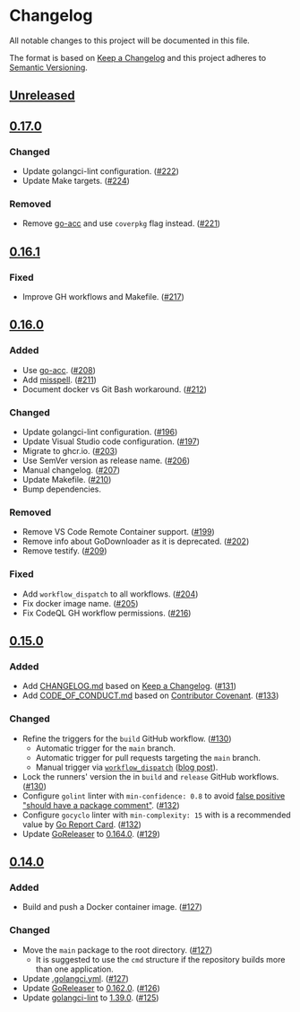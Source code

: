 # Changelog

All notable changes to this project will be documented in this file.

The format is based on [Keep a Changelog](https://keepachangelog.com/en/1.1.0/)
and this project adheres to [Semantic Versioning](https://semver.org/spec/v2.0.0.html).

## [Unreleased](https://github.com/golang-templates/seed/compare/v0.17.0...HEAD)

## [0.17.0](https://github.com/golang-templates/seed/releases/tag/v0.17.0)

### Changed

- Update golangci-lint configuration. ([#222](https://github.com/golang-templates/seed/pull/222))
- Update Make targets. ([#224](https://github.com/golang-templates/seed/pull/224))

### Removed

- Remove [go-acc](https://github.com/ory/go-acc) and use `coverpkg` flag instead. ([#221](https://github.com/golang-templates/seed/pull/221))

## [0.16.1](https://github.com/golang-templates/seed/releases/tag/v0.16.1)

### Fixed

- Improve GH workflows and Makefile. ([#217](https://github.com/golang-templates/seed/pull/217))

## [0.16.0](https://github.com/golang-templates/seed/releases/tag/v0.16.0)

### Added

- Use [go-acc](https://github.com/ory/go-acc). ([#208](https://github.com/golang-templates/seed/pull/208))
- Add [misspell](https://github.com/client9/misspell). ([#211](https://github.com/golang-templates/seed/pull/211))
- Document docker vs Git Bash workaround. ([#212](https://github.com/golang-templates/seed/pull/212))

### Changed

- Update golangci-lint configuration. ([#196](https://github.com/golang-templates/seed/pull/196))
- Update Visual Studio code configuration. ([#197](https://github.com/golang-templates/seed/pull/197))
- Migrate to ghcr.io. ([#203](https://github.com/golang-templates/seed/pull/203))
- Use SemVer version as release name. ([#206](https://github.com/golang-templates/seed/pull/206))
- Manual changelog. ([#207](https://github.com/golang-templates/seed/pull/207))
- Update Makefile. ([#210](https://github.com/golang-templates/seed/pull/210))
- Bump dependencies.

### Removed

- Remove VS Code Remote Container support. ([#199](https://github.com/golang-templates/seed/pull/199))
- Remove info about GoDownloader as it is deprecated. ([#202](https://github.com/golang-templates/seed/pull/202))
- Remove testify. ([#209](https://github.com/golang-templates/seed/pull/209))

### Fixed

- Add `workflow_dispatch` to all workflows. ([#204](https://github.com/golang-templates/seed/pull/204))
- Fix docker image name. ([#205](https://github.com/golang-templates/seed/pull/205))
- Fix CodeQL GH workflow permissions. ([#216](https://github.com/golang-templates/seed/pull/216))

## [0.15.0](https://github.com/golang-templates/seed/releases/tag/v0.15.0)

### Added

- Add [CHANGELOG.md](CHANGELOG.md) based on [Keep a Changelog](https://keepachangelog.com/en/1.1.0/). ([#131](https://github.com/golang-templates/seed/pull/131))
- Add [CODE_OF_CONDUCT.md](CODE_OF_CONDUCT.md) based on [Contributor Covenant](https://www.contributor-covenant.org/version/2/0/code_of_conduct/). ([#133](https://github.com/golang-templates/seed/pull/133))

### Changed

- Refine the triggers for the `build` GitHub workflow. ([#130](https://github.com/golang-templates/seed/pull/130))
  - Automatic trigger for the `main` branch.
  - Automatic trigger for pull requests targeting the `main` branch.
  - Manual trigger via [`workflow_dispatch`](https://docs.github.com/en/actions/reference/events-that-trigger-workflows#workflow_dispatch) ([blog post](https://github.blog/changelog/2020-07-06-github-actions-manual-triggers-with-workflow_dispatch/)).
- Lock the runners' version the in `build` and `release` GitHub workflows. ([#130](https://github.com/golang-templates/seed/pull/130))
- Configure `golint` linter with `min-confidence: 0.8` to avoid [false positive "should have a package comment"](https://github.com/golangci/golangci-lint/issues/1556). ([#132](https://github.com/golang-templates/seed/pull/132))
- Configure `gocyclo` linter with `min-complexity: 15` with is a recommended value by [Go Report Card](https://goreportcard.com/). ([#132](https://github.com/golang-templates/seed/pull/132))
- Update [GoReleaser](https://github.com/goreleaser/goreleaser) to [0.164.0](https://github.com/goreleaser/goreleaser/releases/tag/v0.164.0). ([#129](https://github.com/golang-templates/seed/pull/129))

## [0.14.0](https://github.com/golang-templates/seed/releases/tag/v0.14.0)

### Added

- Build and push a Docker container image. ([#127](https://github.com/golang-templates/seed/pull/127))

### Changed

- Move the `main` package to the root directory. ([#127](https://github.com/golang-templates/seed/pull/127))
  - It is suggested to use the `cmd` structure if the repository builds more than one application.
- Update [.golangci.yml](https://github.com/golang-templates/seed/blob/v0.14.0/.golangci.yml). ([#127](https://github.com/golang-templates/seed/pull/127))
- Update [GoReleaser](https://github.com/goreleaser/goreleaser) to [0.162.0](https://github.com/goreleaser/goreleaser/releases/tag/v0.162.0). ([#126](https://github.com/golang-templates/seed/pull/126))
- Update [golangci-lint](https://github.com/golangci/golangci-lint) to [1.39.0](https://github.com/golangci/golangci-lint/releases/tag/v1.39.0). ([#125](https://github.com/golang-templates/seed/pull/125))
